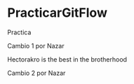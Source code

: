 # PracticarGitFlow
Practica

Cambio 1 por Nazar


Hectorakro is the best in the brotherhood


Cambio 2 por Nazar


